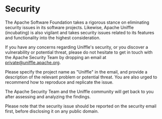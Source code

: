 <!--
  ~ Licensed to the Apache Software Foundation (ASF) under one or more
  ~ contributor license agreements.  See the NOTICE file distributed with
  ~ this work for additional information regarding copyright ownership.
  ~ The ASF licenses this file to You under the Apache License, Version 2.0
  ~ (the "License"); you may not use this file except in compliance with
  ~ the License.  You may obtain a copy of the License at
  ~
  ~    http://www.apache.org/licenses/LICENSE-2.0
  ~
  ~ Unless required by applicable law or agreed to in writing, software
  ~ distributed under the License is distributed on an "AS IS" BASIS,
  ~ WITHOUT WARRANTIES OR CONDITIONS OF ANY KIND, either express or implied.
  ~ See the License for the specific language governing permissions and
  ~ limitations under the License.
  -->

# Security

The Apache Software Foundation takes a rigorous stance on eliminating security issues in its software projects. Likewise, Apache Uniffle (incubating) is also vigilant and takes security issues related to its features and functionality into the highest consideration.

If you have any concerns regarding Uniffle's security,
or you discover a vulnerability or potential threat,
please do not hesitate to get in touch with the Apache Security Team by dropping an email at private@uniffle.apache.org.

Please specify the project name as "Uniffle" in the email, and provide a description of the relevant problem or potential threat. You are also urged to recommend how to reproduce and replicate the issue.

The Apache Security Team and the Uniffle community will get back to you after assessing and analyzing the findings.

Please note that the security issue should be reported on the security email first, before disclosing it on any public domain.
